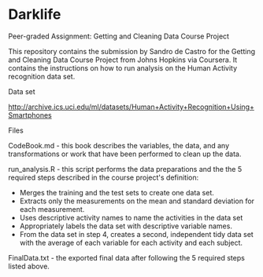 # Darklife

Peer-graded Assignment: Getting and Cleaning Data Course Project

This repository contains the submission by Sandro de Castro for the Getting and Cleaning Data Course Project from Johns Hopkins via Coursera. It contains the instructions on how to run analysis on the Human Activity recognition data set.

Data set

http://archive.ics.uci.edu/ml/datasets/Human+Activity+Recognition+Using+Smartphones

Files

CodeBook.md - this book describes the variables, the data, and any transformations or work that have been performed to clean up the data.

run_analysis.R - this script performs the data preparations and the the 5 required steps described in the course project's definition: 

  - Merges the training and the test sets to create one data set.
  - Extracts only the measurements on the mean and standard deviation for each measurement.
  - Uses descriptive activity names to name the activities in the data set
  - Appropriately labels the data set with descriptive variable names.
  - From the data set in step 4, creates a second, independent tidy data set with the average of each variable for each activity and each subject.
  
  FinalData.txt - the exported final data after following the 5 required steps listed above. 
